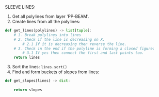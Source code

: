 SLEEVE LINES:

1. Get all polylines from layer 'PP-BEAM'.
2. Create lines from all the polylines:<br>
```python    
def get_lines(polylines) -> list[tuple]:
    # 1. Break polylines into lines
    # 2. Check if the line is decreasing on X.
        # 2.1 If it is decreasing then reverse the line.
    # 3. Check in the end if the polyline is forming a closed figure:
        # 3.1 If yes then connect the first and last points too.
    return lines
```
3. Sort the lines: ```lines.sort()```
4. Find and form buckets of slopes from lines:<br>
```python
def get_slopes(lines) -> dict:
    
    return slopes
```